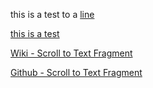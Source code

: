 this is a test to a [line](https://github.com/nsamarakkody/ChromeBrowserEnterprise/blob/main/postman/Chrome%20Policy%20API.postman_collection.json#L18)

 [this is a test](https://github.com/nsamarakkody/ChromeBrowserEnterprise/blob/main/postman/Chrome%20Policy%20API.postman_collection.json#L10 "Group was found on the controller - click to see details") 
 
[Wiki - Scroll to Text Fragment](https://en.wikipedia.org/w/index.php?title=Cat&oldid=916388819#:~:text=Claws-,Like%20almost,the%20Felidae%2C,-cats)

[Github - Scroll to Text Fragment](https://github.com/nsamarakkody/ChromeBrowserEnterprise/blob/main/postman/Chrome%20Policy%20API.postman_collection.json#:~:text=policy%20schemas%22%2C "Group was found on the controller - click to see details")
